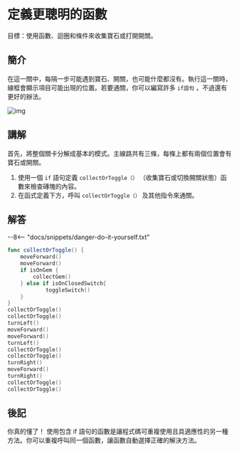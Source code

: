 # 定義更聰明的函數

目標：使用函數、迴圈和條件來收集寶石或打開開關。

## 簡介

在這一關中，每隔一步可能遇到寶石、開關，也可能什麼都沒有。執行這一關時，線框會顯示項目可能出現的位置。若要通關，你可以編寫許多 `if語句` ，不過還有更好的辦法。

![img](https://imagedelivery.net/cdkaXPuFls5qlrh3GM4hfA/a95f18a5-d1c5-4cec-602a-6cbc480f9100/public)

## 講解

首先，將整個關卡分解成基本的模式。主線路共有三條，每條上都有兩個位置會有寶石或開關。

1. 使用一個 `if` 語句定義 `collectOrToggle（）` （收集寶石或切換開關狀態）函數來檢查磚塊的內容。
2. 在函式定義下方，呼叫 `collectOrToggle（）` 及其他指令來通關。

## 解答

--8<-- "docs/snippets/danger-do-it-yourself.txt"

```swift linenums="1"
func collectOrToggle() {
    moveForward()
    moveForward()
    if isOnGem {
        collectGem()
    } else if isOnClosedSwitch{
            toggleSwitch()
    }
}
collectOrToggle()
collectOrToggle()
turnLeft()
moveForward()
moveForward()
turnLeft()
collectOrToggle()
collectOrToggle()
turnRight()
moveForward()
turnRight()
collectOrToggle()
collectOrToggle()
```

## 後記

你真的懂了！
使用包含 if 語句的函數是讓程式碼可重複使用且具適應性的另一種方法。你可以重複呼叫同一個函數，讓函數自動選擇正確的解決方法。
